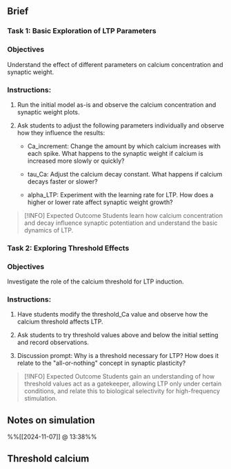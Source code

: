 
## Brief

### Task 1: Basic Exploration of LTP Parameters

### Objectives
Understand the effect of different parameters on calcium concentration and synaptic weight.

### Instructions:

1. Run the initial model as-is and observe the calcium concentration and synaptic weight plots.

2. Ask students to adjust the following parameters individually and observe how they influence the results:
	- Ca_increment: Change the amount by which calcium increases with each spike. What happens to the synaptic weight if calcium is increased more slowly or quickly?
	
	- tau_Ca: Adjust the calcium decay constant. What happens if calcium decays faster or slower?
	
	- alpha_LTP: Experiment with the learning rate for LTP. How does a higher or lower rate affect synaptic weight growth?

> [!INFO] Expected Outcome
> Students learn how calcium concentration and decay influence synaptic potentiation and understand the basic dynamics of LTP.

### Task 2: Exploring Threshold Effects

### Objectives
Investigate the role of the calcium threshold for LTP induction.

### Instructions:

1. Have students modify the threshold_Ca value and observe how the calcium threshold affects LTP.

2. Ask students to try threshold values above and below the initial setting and record observations.

3. Discussion prompt: Why is a threshold necessary for LTP? How does it relate to the "all-or-nothing" concept in synaptic plasticity?

> [!INFO] Expected Outcome
> Students gain an understanding of how threshold values act as a gatekeeper, allowing LTP only under certain conditions, and relate this to biological selectivity for high-frequency stimulation. 

## Notes on simulation
%%[[2024-11-07]] @ 13:38%%

## Threshold calcium

